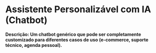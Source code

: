 # Assistente Personalizável com IA (Chatbot)

**Descrição: Um chatbot genérico que pode ser completamente customizado para diferentes casos de uso (e-commerce, suporte técnico, agenda pessoal).**
